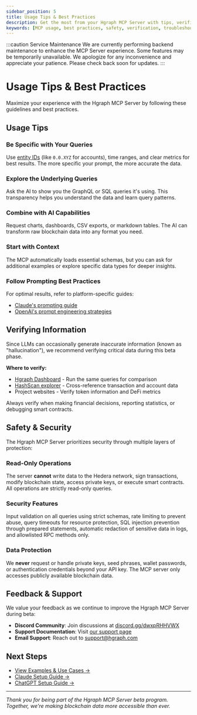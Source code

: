 ```yaml
---
sidebar_position: 5
title: Usage Tips & Best Practices
description: Get the most from your Hgraph MCP Server with tips, verification, and safety information
keywords: [MCP usage, best practices, safety, verification, troubleshooting]
---
```


:::caution Service Maintenance
We are currently performing backend maintenance to enhance the MCP Server experience. Some features may be temporarily unavailable. We apologize for any inconvenience and appreciate your patience. Please check back soon for updates.
:::

# Usage Tips & Best Practices

Maximize your experience with the Hgraph MCP Server by following these guidelines and best practices.

## Usage Tips

### Be Specific with Your Queries
Use [entity IDs](/mcp-server/examples#tips-for-better-results) (like `0.0.XYZ` for accounts), time ranges, and clear metrics for best results. The more specific your prompt, the more accurate the data.

### Explore the Underlying Queries
Ask the AI to show you the GraphQL or SQL queries it's using. This transparency helps you understand the data and learn query patterns.

### Combine with AI Capabilities
Request charts, dashboards, CSV exports, or markdown tables. The AI can transform raw blockchain data into any format you need.

### Start with Context
The MCP automatically loads essential schemas, but you can ask for additional examples or explore specific data types for deeper insights.

### Follow Prompting Best Practices
For optimal results, refer to platform-specific guides:
- [Claude's prompting guide](https://docs.anthropic.com/en/docs/build-with-claude/prompt-engineering/overview)
- [OpenAI's prompt engineering strategies](https://platform.openai.com/docs/guides/prompt-engineering)

## Verifying Information

Since LLMs can occasionally generate inaccurate information (known as "hallucination"), we recommend verifying critical data during this beta phase.

**Where to verify:**
- [Hgraph Dashboard](https://dashboard.hgraph.com) - Run the same queries for comparison
- [HashScan explorer](https://hashscan.io) - Cross-reference transaction and account data
- Project websites - Verify token information and DeFi metrics

Always verify when making financial decisions, reporting statistics, or debugging smart contracts.

## Safety & Security

The Hgraph MCP Server prioritizes security through multiple layers of protection:

### Read-Only Operations
The server **cannot** write data to the Hedera network, sign transactions, modify blockchain state, access private keys, or execute smart contracts. All operations are strictly read-only queries.

### Security Features
Input validation on all queries using strict schemas, rate limiting to prevent abuse, query timeouts for resource protection, SQL injection prevention through prepared statements, automatic redaction of sensitive data in logs, and allowlisted RPC methods only.

### Data Protection
We **never** request or handle private keys, seed phrases, wallet passwords, or authentication credentials beyond your API key. The MCP server only accesses publicly available blockchain data.

## Feedback & Support

We value your feedback as we continue to improve the Hgraph MCP Server during beta:

- **Discord Community**: Join discussions at [discord.gg/dwxpRHHVWX](https://discord.gg/dwxpRHHVWX)
- **Support Documentation**: Visit [our support page](/support)
- **Email Support**: Reach out to [support@hgraph.com](mailto:support@hgraph.com)

## Next Steps

- [View Examples & Use Cases →](/mcp-server/examples)
- [Claude Setup Guide →](/mcp-server/setup-claude)
- [ChatGPT Setup Guide →](/mcp-server/setup-chatgpt)

---

*Thank you for being part of the Hgraph MCP Server beta program. Together, we're making blockchain data more accessible than ever.*
